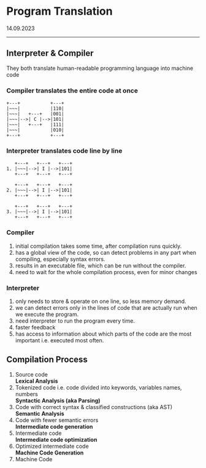 # Program Translation

14.09.2023

___

## Interpreter & Compiler

They both translate human-readable programming language into machine code

### Compiler translates the entire code at once
```
+---+           +---+
|~~~|           |110|
|~~~|   +---+   |001|
|~~~|-->| C |-->|101|
|~~~|   +---+   |111|
|~~~|           |010|
+---+           +---+
```

### Interpreter translates code line by line

```
   +---+   +---+   +---+
1. |~~~|-->| I |-->|101|
   +---+   +---+   +---+

   +---+   +---+   +---+
2. |~~~|-->| I |-->|101|
   +---+   +---+   +---+

   +---+   +---+   +---+
3. |~~~|-->| I |-->|101|
   +---+   +---+   +---+
```
### Compiler
1) initial compilation takes some time, after compilation runs quickly.
2) has a global view of the code, so can detect problems in any part when compiling, especially syntax errors.
3) results in an executable file, which can be run without the compiler.
4) need to wait for the whole compilation process, even for minor changes

### Interpreter
1) only needs to store & operate on one line, so less memory demand.
2) we can detect errors only in the lines of code that are actually run when we execute the program.
3) need interpreter to run the program every time.
4) faster feedback
5) has access to information about which parts of the code are the most important i.e. executed most often.


## Compilation Process
1) Source code\
**Lexical Analysis**
2) Tokenized code i.e. code divided into keywords, variables names, numbers\
**Syntactic Analysis (aka Parsing)**
3) Code with correct syntax & classified constructions (aka AST)\
**Semantic Analysis**
4) Code with fewer semantic errors\
  **Intermediate code generation**
1) Intermediate code\
**Intermediate code optimization**
2) Optimized intermediate code\
**Machine Code Generation**
1) Machine Code


